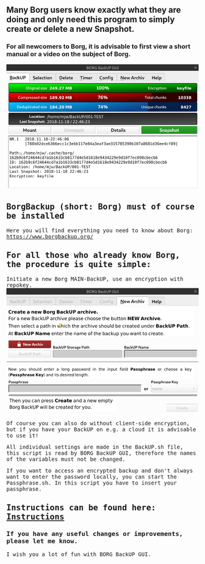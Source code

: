 ## Many Borg users know exactly what they are doing and only need this program to simply create or delete a new Snapshot.
### For all newcomers to Borg, it is advisable to first view a short manual or a video on the subject of Borg.
<kbd>
  
![NEW Snapshot](https://github.com/MTrage/Borg-BackUP-GUI/blob/master/video/New-Snapshot.gif)
</kbd>
## BorgBackup (short: Borg) must of course be installed
Here you will find everything you need to know about Borg: 
https://www.borgbackup.org/

## For all those who already know Borg, the procedure is quite simple:
Initiate a new Borg MAIN-BackUP, use an encryption with repokey.
<kbd>
![NEW Archiv](https://github.com/MTrage/Borg-BackUP-GUI/blob/master/video/New-Archiv.gif)
</kbd>

Of course you can also do without client-side encryption, but if you have your BackUP on e.g. a cloud it is advisable to use it!

All individual settings are made in the BackUP.sh file, this script is read by BORG BackUP GUI, therefore the names of the variables must not be changed.

If you want to access an encrypted backup and don't always want to enter the password locally, you can start the Passphrase.sh. In this script you have to insert your passphrase.

## Instructions can be found here: [Instructions](https://github.com/MTrage/Borg-BackUP-GUI/wiki/Short-instruction)

### If you have any useful changes or improvements, please let me know.
I wish you a lot of fun with BORG BackUP GUI.
